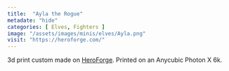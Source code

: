 ```yaml
---
title:  "Ayla the Rogue"
metadate: "hide"
categories: [ Elves, Fighters ]
image: "/assets/images/minis/elves/Ayla.png"
visit: "https://heroforge.com/"
---
```

3d print custom made on [HeroForge](https://heroforge.com). 
Printed on an Anycubic Photon X 6k.